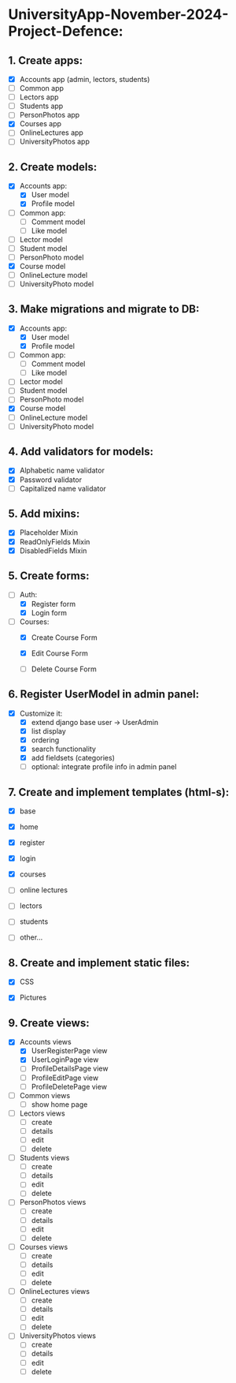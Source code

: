 # UniversityApp-November-2024-Project-Defence:

## 1. Create apps:

- [x] Accounts app (admin, lectors, students)
- [ ] Common app
- [ ] Lectors app
- [ ] Students app
- [ ] PersonPhotos app
- [x] Courses app
- [ ] OnlineLectures app
- [ ] UniversityPhotos app

## 2. Create models:

- [x] Accounts app:
    - [x] User model
    - [x] Profile model
- [ ] Common app:
    - [ ] Comment model
    - [ ] Like model
- [ ] Lector model
- [ ] Student model
- [ ] PersonPhoto model
- [x] Course model
- [ ] OnlineLecture model
- [ ] UniversityPhoto model

## 3. Make migrations and migrate to DB:

- [x] Accounts app:
    - [x] User model
    - [x] Profile model
- [ ] Common app:
    - [ ] Comment model
    - [ ] Like model
- [ ] Lector model
- [ ] Student model
- [ ] PersonPhoto model
- [x] Course model
- [ ] OnlineLecture model
- [ ] UniversityPhoto model

## 4. Add validators for models:

- [x] Alphabetic name validator
- [x] Password validator
- [ ] Capitalized name validator

## 5. Add mixins:

- [x] Placeholder Mixin
- [x] ReadOnlyFields Mixin
- [x] DisabledFields Mixin

## 5. Create forms:
- [ ] Auth:
  - [x] Register form
  - [x] Login form
- [ ] Courses:
  - [x] Create Course Form
  - [x] Edit Course Form
  - [ ] Delete Course Form


## 6. Register UserModel in admin panel:
- [x] Customize it:
    - [x] extend django base user -> UserAdmin
    - [x] list display
    - [x] ordering
    - [x] search functionality
    - [x] add fieldsets (categories)
    - [ ] optional: integrate profile info in admin panel

## 7. Create and implement templates (html-s):

- [x] base
- [x] home
- [x] register
- [x] login
- [x] courses
- [ ] online lectures
- [ ] lectors
- [ ] students
- [ ] other...


## 8. Create and implement static files:
- [x] CSS
- [x] Pictures


## 9. Create views:
- [x] Accounts views
    - [x] UserRegisterPage view
    - [x] UserLoginPage view
    - [ ] ProfileDetailsPage view
    - [ ] ProfileEditPage view
    - [ ] ProfileDeletePage view
- [ ] Common views
    - [ ] show home page
- [ ] Lectors views
    - [ ] create
    - [ ] details
    - [ ] edit
    - [ ] delete
- [ ] Students views
    - [ ] create
    - [ ] details
    - [ ] edit
    - [ ] delete
- [ ] PersonPhotos views
    - [ ] create
    - [ ] details
    - [ ] edit
    - [ ] delete
- [ ] Courses views
    - [ ] create
    - [ ] details
    - [ ] edit
    - [ ] delete
- [ ] OnlineLectures views
    - [ ] create
    - [ ] details
    - [ ] edit
    - [ ] delete
- [ ] UniversityPhotos views
    - [ ] create
    - [ ] details
    - [ ] edit
    - [ ] delete